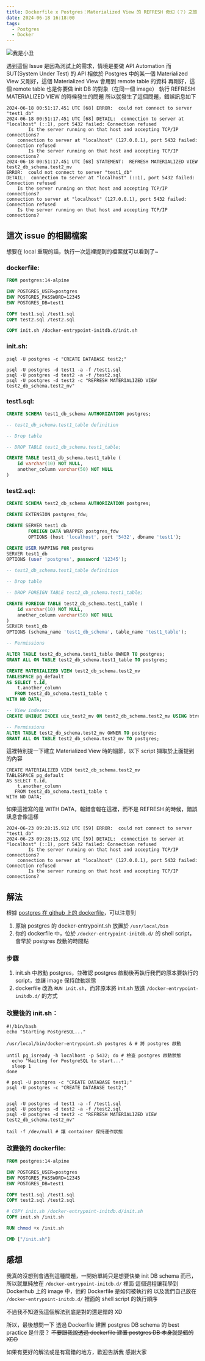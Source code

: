 ```yaml
---
title: Dockerfile x Postgres：Materialized View 的 REFRESH 奇幻（？）之旅！
date: 2024-06-18 16:18:00
tags:
  - Postgres
  - Docker
---
```

![我是小丑](../img/2024-init-postgres-when-materialized-view-depends-on-remote-table/image1.png)

遇到這個 Issue 是因為測試上的需求，情境是要做 API Automation
而 SUT(System Under Test) 的 API 相依於 Postgres 中的某一個 Materialized View
又剛好，這個 Materialized View 會用到 remote table 的資料
再剛好，這個 remote table 也是你要做 init DB 的對象（在同一個 image）
執行 REFRESH MATERIALIZED VIEW 的時候發生的問題
所以就發生了這個問題，錯誤訊息如下

```shell
2024-06-18 00:51:17.451 UTC [68] ERROR:  could not connect to server "test1_db"
2024-06-18 00:51:17.451 UTC [68] DETAIL:  connection to server at "localhost" (::1), port 5432 failed: Connection refused
		Is the server running on that host and accepting TCP/IP connections?
	connection to server at "localhost" (127.0.0.1), port 5432 failed: Connection refused
		Is the server running on that host and accepting TCP/IP connections?
2024-06-18 00:51:17.451 UTC [68] STATEMENT:  REFRESH MATERIALIZED VIEW test2_db_schema.test2_mv
ERROR:  could not connect to server "test1_db"
DETAIL:  connection to server at "localhost" (::1), port 5432 failed: Connection refused
	Is the server running on that host and accepting TCP/IP connections?
connection to server at "localhost" (127.0.0.1), port 5432 failed: Connection refused
	Is the server running on that host and accepting TCP/IP connections?
```

## 這次 issue 的相關檔案

想要在 local 重現的話，執行一次這裡提到的檔案就可以看到了~

### dockerfile:
```dockerfile
FROM postgres:14-alpine

ENV POSTGRES_USER=postgres
ENV POSTGRES_PASSWORD=12345
ENV POSTGRES_DB=test1

COPY test1.sql /test1.sql
COPY test2.sql /test2.sql

COPY init.sh /docker-entrypoint-initdb.d/init.sh
```

### init.sh:
```shell
psql -U postgres -c "CREATE DATABASE test2;"

psql -U postgres -d test1 -a -f /test1.sql
psql -U postgres -d test2 -a -f /test2.sql
psql -U postgres -d test2 -c "REFRESH MATERIALIZED VIEW test2_db_schema.test2_mv"
```

### test1.sql:
```sql
CREATE SCHEMA test1_db_schema AUTHORIZATION postgres;

-- test1_db_schema.test1_table definition

-- Drop table

-- DROP TABLE test1_db_schema.test1_table;

CREATE TABLE test1_db_schema.test1_table (
	id varchar(10) NOT NULL,
	another_column varchar(50) NOT NULL
)
```

### test2.sql:
```sql
CREATE SCHEMA test2_db_schema AUTHORIZATION postgres;

CREATE EXTENSION postgres_fdw;

CREATE SERVER test1_db
        FOREIGN DATA WRAPPER postgres_fdw
        OPTIONS (host 'localhost', port '5432', dbname 'test1');

CREATE USER MAPPING FOR postgres
SERVER test1_db
OPTIONS (user 'postgres', password '12345');

-- test2_db_schema.test1_table definition

-- Drop table

-- DROP FOREIGN TABLE test2_db_schema.test1_table;

CREATE FOREIGN TABLE test2_db_schema.test1_table (
	id varchar(10) NOT NULL,
	another_column varchar(50) NOT NULL
)
SERVER test1_db
OPTIONS (schema_name 'test1_db_schema', table_name 'test1_table');

-- Permissions

ALTER TABLE test2_db_schema.test1_table OWNER TO postgres;
GRANT ALL ON TABLE test2_db_schema.test1_table TO postgres;

CREATE MATERIALIZED VIEW test2_db_schema.test2_mv
TABLESPACE pg_default
AS SELECT t.id,
    t.another_column
   FROM test2_db_schema.test1_table t
WITH NO DATA;

-- View indexes:
CREATE UNIQUE INDEX uix_test2_mv ON test2_db_schema.test2_mv USING btree (cupid_id, outer_id);

-- Permissions
ALTER TABLE test2_db_schema.test2_mv OWNER TO postgres;
GRANT ALL ON TABLE test2_db_schema.test2_mv TO postgres;
```

這裡特別提一下建立 Materialized View 時的細節，以下 script 擷取於上面提到的內容
```
CREATE MATERIALIZED VIEW test2_db_schema.test2_mv
TABLESPACE pg_default
AS SELECT t.id,
    t.another_column
   FROM test2_db_schema.test1_table t
WITH NO DATA;
```
如果這裡寫的是 WITH DATA，報錯會報在這裡，而不是 REFRESH 的時候，錯誤訊息會像這樣
```shell
2024-06-23 09:28:15.912 UTC [59] ERROR:  could not connect to server "test1_db"
2024-06-23 09:28:15.912 UTC [59] DETAIL:  connection to server at "localhost" (::1), port 5432 failed: Connection refused
		Is the server running on that host and accepting TCP/IP connections?
	connection to server at "localhost" (127.0.0.1), port 5432 failed: Connection refused
		Is the server running on that host and accepting TCP/IP connections?
```

## 解法

根據 [postgres 在 github 上的 dockerfile](https://github.com/docker-library/postgres/blob/master/Dockerfile-alpine.template#L216)，可以注意到
1. 原始 postgres 的 docker-entrypoint.sh 放置於 `/usr/local/bin`
2. 你的 dockerfile 中，位於 `/docker-entrypoint-initdb.d/` 的 shell script，會早於 postgres 啟動的時間點

### 步驟
1. init.sh 中啟動 postgres，並確認 postgres 啟動後再執行我們的原本要執行的 script，並讓 image 保持啟動狀態
2. dockerfile 改為 `RUN init.sh`，而非原本將 init.sh 放進 `/docker-entrypoint-initdb.d/` 的方式

### 改變後的 init.sh：
```shell
#!/bin/bash
echo "Starting PostgreSQL..."

/usr/local/bin/docker-entrypoint.sh postgres & # 將 postgres 啟動

until pg_isready -h localhost -p 5432; do # 檢查 postgres 啟動狀態
  echo "Waiting for PostgreSQL to start..."
  sleep 1
done

# psql -U postgres -c "CREATE DATABASE test1;"
psql -U postgres -c "CREATE DATABASE test2;"


psql -U postgres -d test1 -a -f /test1.sql
psql -U postgres -d test2 -a -f /test2.sql
psql -U postgres -d test2 -c "REFRESH MATERIALIZED VIEW test2_db_schema.test2_mv"

tail -f /dev/null # 讓 container 保持運作狀態
```

### 改變後的 dockerfile:
```dockerfile
FROM postgres:14-alpine

ENV POSTGRES_USER=postgres
ENV POSTGRES_PASSWORD=12345
ENV POSTGRES_DB=test1

COPY test1.sql /test1.sql
COPY test2.sql /test2.sql

# COPY init.sh /docker-entrypoint-initdb.d/init.sh
COPY init.sh /init.sh

RUN chmod +x /init.sh

CMD ["/init.sh"]
```

## 感想

我真的沒想到會遇到這種問題，一開始單純只是想要快樂 init DB schema 而已，所以就單純放在 `/docker-entrypoint-initdb.d/` 裡面
這個過程讓我學到 Dockerhub 上的 image 中，他的 Dockerfile 是如何被執行的
以及我們自己放在 `/docker-entrypoint-initdb.d/` 裡面的 shell script 的執行順序

不過我不知道我這個解法到底是對的還是錯的 XD

所以，最後想問一下
透過 Dockerfile 建置 postgres DB schema 的 best practice 是什麼？
~~不要跟我說透過 dockerfile 建置 postgres DB 本身就是錯的 XDD~~

如果有更好的解法或是有寫錯的地方，歡迎告訴我
感謝大家